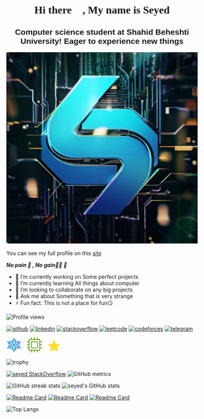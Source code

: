  <h1 style="text-align: center; font-family: fantasy">Hi there 👋, My name is Seyed</h1>
 <h2 style="text-align: center; font-family: 'Segoe UI Emoji',sans-serif" > Computer science student at Shahid Beheshti University! Eager to experience new things</h2>

![Computer science student at Shahid Beheshti University! Eager to experience new things](Logo.seyed.jpg)

You can see my full profile on this [*site*]()

***No pain 🤕 , No gain💪🏻 👑***

- 🔭 I’m currently working on Some perfect projects
- 🌱 I’m currently learning All things about computer
- 👯 I’m looking to collaborate on any big projects
- 💬 Ask me about Something that is very strange
- ⚡ Fun fact: This is not a place for fun😏


![Profile views](https://komarev.com/ghpvc/?username=seyed0123&style=for-the-badge&color=orange)

[<img src='https://cdn.jsdelivr.net/npm/simple-icons@3.0.1/icons/github.svg' alt='github' height='40'>](https://github.com/seyed0123)  [<img src='https://cdn.jsdelivr.net/npm/simple-icons@3.0.1/icons/linkedin.svg' alt='linkedin' height='40'>](https://www.linkedin.com/in/seyed-ali-hoseiny-nasab-5b429a268/)  [<img src='https://cdn.jsdelivr.net/npm/simple-icons@3.0.1/icons/stackoverflow.svg' alt='stackoverflow' height='40'>](https://stackoverflow.com/users/13769953)  [<img src='https://cdn.jsdelivr.net/npm/simple-icons@3.0.1/icons/leetcode.svg' alt='leetcode' height='40'>](https://leetcode.com/seyed0123/)  [<img src='https://cdn.jsdelivr.net/npm/simple-icons@3.0.1/icons/codeforces.svg' alt='codeforces' height='40'>](https://codeforces.com/profile/seyed4321)  [<img src='https://cdn.jsdelivr.net/npm/simple-icons@3.0.1/icons/telegram.svg' alt='telegram' height='40'>](https://www.google.com)


<a href='https://archiveprogram.github.com/'><img src='https://raw.githubusercontent.com/acervenky/animated-github-badges/master/assets/acbadge.gif' width='40' height='40'></a> <a href='https://docs.github.com/en/developers'><img src='https://raw.githubusercontent.com/acervenky/animated-github-badges/master/assets/devbadge.gif' width='40' height='40'></a> <a href='https://stars.github.com/'><img src='https://raw.githubusercontent.com/acervenky/animated-github-badges/master/assets/starbadge.gif' width='35' height='35'></a> 


![trophy](https://github-profile-trophy.vercel.app/?username=seyed0123&column=3&margin-w=15&margin-h=15&theme=gitdimmed)

[![seyed StackOverflow](https://stackoverflow-badge.onrender.com/api/StackOverflowBadge/13769953)](https://stackoverflow.com/users/13769953/seyed)
![GitHub metrics](https://metrics.lecoq.io/seyed0123)


![GitHub streak stats](https://streak-stats.demolab.com/?user=seyed0123&show_icons=true&theme=merko&show_owner=true)
![seyed's GitHub stats](https://github-readme-stats.vercel.app/api?username=seyed0123&show_icons=true&theme=merko&show_owner=true&rank_icon=percentile&include_all_commits=true)

[![Readme Card](https://github-readme-stats.vercel.app/api/pin/?username=seyed0123&repo=OXDman&show_owner=true&show_icons=true&theme=merko)](https://github.com/seyed0123/OXDman)
[![Readme Card](https://github-readme-stats.vercel.app/api/pin/?username=seyed0123&repo=OXDCommod&show_owner=true&show_icons=true&theme=merko)](https://github.com/seyed0123/OXDCommod)
[![Readme Card](https://github-readme-stats.vercel.app/api/pin/?username=seyed0123&repo=MelODyHub&show_owner=true&show_icons=true&theme=merko)](https://github.com/seyed0123/MelODyHub)

![Top Langs](https://github-readme-stats.vercel.app/api/top-langs/?username=seyed0123&langs_count=20&theme=merko&hide_border=false&include_all_commits=true&count_private=true&layout=pie)
